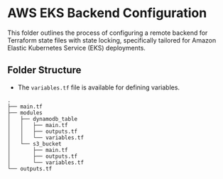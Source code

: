 # AWS EKS Backend Configuration

This folder outlines the process of configuring a remote backend for Terraform state files with state locking, specifically tailored for Amazon Elastic Kubernetes Service (EKS) deployments.

## Folder Structure

- The `variables.tf` file is available for defining variables.

```
.
├── main.tf
├── modules
│   ├── dynamodb_table
│   │   ├── main.tf
│   │   ├── outputs.tf
│   │   └── variables.tf
│   └── s3_bucket
│       ├── main.tf
│       ├── outputs.tf
│       └── variables.tf
└── outputs.tf
```
